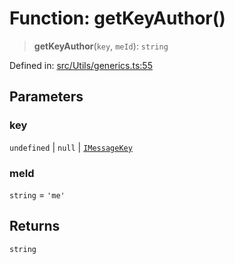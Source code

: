 # Function: getKeyAuthor()

> **getKeyAuthor**(`key`, `meId`): `string`

Defined in: [src/Utils/generics.ts:55](https://github.com/Fokusdotid/Baileys/blob/982cc5b3c62bfc7b56d2f8f8427b6c1a2dda856f/src/Utils/generics.ts#L55)

## Parameters

### key

`undefined` | `null` | [`IMessageKey`](../namespaces/proto/interfaces/IMessageKey.md)

### meId

`string` = `'me'`

## Returns

`string`
